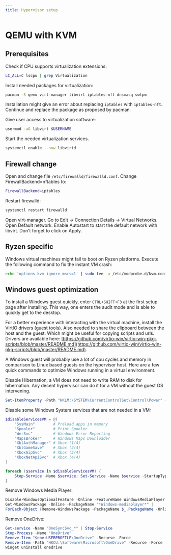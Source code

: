 ```yaml
---
title: Hypervisor setup
---
```


# QEMU with KVM

## Prerequisites
Check if CPU supports virtualization extensions:
```bash
LC_ALL=C lscpu | grep Virtualization
```

Install needed packages for virtualization:
```bash
pacman -S qemu virt-manager libvirt iptables-nft dnsmasq swtpm
```

Installation might give an error about replacing `iptables` with `iptables-nft`. Continue and replace the package as
proposed by pacman.

Give user access to virtualization software:
```bash
usermod -aG libvirt $USERNAME
```

Start the needed virtualization services. 
```bash
systemctl enable --now libvirtd
```

## Firewall change
Open and change file `/etc/firewalld/firewalld.conf`.
Change FirewallBackend=nftables to:
```bash
FirewallBackend=iptables
```

Restart firewalld:
```bash
systemctl restart firewalld
```

Open virt-manager. Go to Edit -> Connection Details -> Virtual Networks. Open Default network. Enable Autostart to start
the default network with libvirt. Don't forget to click on Apply.

## Ryzen specific
Windows virtual machines might fail to boot on Ryzen platforms. Execute the following command to fix the instant VM crash:
```bash
echo 'options kvm ignore_msrs=1' | sudo tee -a /etc/modprobe.d/kvm.conf
```

## Windows guest optimization
To install a Windows guest quickly, enter `CTRL+SHIFT+F3` at the first setup page after installing.
This way, one enters the audit mode and is able to quickly get to the desktop.

For a better experience with interacting with the virtual machine, install the VirtIO drivers (guest tools). Also needed
to share the clipboard between the host and the guest. Which might be useful for copying scripts and urls.
Drivers are available here: [https://github.com/virtio-win/virtio-win-pkg-scripts/blob/master/README.md](https://github.com/virtio-win/virtio-win-pkg-scripts/blob/master/README.md).

A Windows guest will probably use a lot of cpu cycles and memory in comparison to Linux based guests on the hypervisor
host. Here are a few quick commands to optimize Windows running in a virtual environment.

Disable Hibernation, a VM does not need to write RAM to disk for hibernation. Any decent hypervisor can do it for a VM
without the guest OS intervening.
```PowerShell
Set-ItemProperty -Path "HKLM:\SYSTEM\CurrentControlSet\Control\Power" -Name HibernateEnabled -Value 0
```

Disable some Windows System services that are not needed in a VM:
```PowerShell
$disableServicesVM = @(
    "SysMain"        # Preload apps in memory
    "Spooler"        # Print Spooler
    "WerSvc"         # Windows Error Reporting
    "MapsBroker"     # Windows Maps Downloader
    "XblAuthManager" # Xbox (1/4)
    "XblGameSave"    # Xbox (2/4)
    "XboxGipSvc"     # Xbox (3/4)
    "XboxNetApiSvc"  # Xbox (4/4)
)

foreach ($service in $disableServicesVM) {
    Stop-Service -Name $service; Set-Service -Name $service -StartupType Disabled
}
```

Remove Windows Media Player:
```PowerShell
Disable-WindowsOptionalFeature -Online -FeatureName WindowsMediaPlayer -NoRestart
Get-WindowsPackage -Online -PackageName "*Windows-mediaplayer*" |
ForEach-Object {Remove-WindowsPackage -PackageName $_.PackageName -Online -ErrorAction SilentlyContinue -NoRestart}
```

Remove OneDrive:
```PowerShell
Get-service -Name "OneSyncSvc_*" | Stop-Service
Stop-Process -Name "OneDrive"
Remove-Item "$env:USERPROFILE\OneDrive" -Recurse -Force
Remove-Item -Path "HKCU:\Software\Microsoft\OneDrive" -Recurse -Force
winget uninstall onedrive
```
